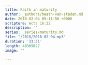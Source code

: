 ```yaml
---
title: Faith in maturity
author: _authors/heath-van-staden.md
date: 2018-02-04 09:11:56 +0000
scripture: Acts 16:22
description: ''
series: _series/maturity.md
file: "/2018/2018-02-04.mp3"
duration: '33:31'
length: 48365827
image: ''

---
```

